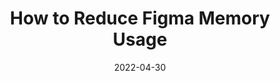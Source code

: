 ---
date: 2022-04-30
permalink: false
publisher: uxdesigncc
tags:
  - figma
target_url: https://uxdesign.cc/how-to-reduce-figma-memory-usage-974684c84b5c
title: How to Reduce Figma Memory Usage
---